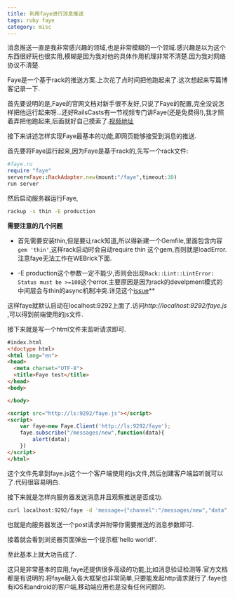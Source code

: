 ```yaml
---
title: 利用faye进行消息推送
tags: ruby faye 
category: misc
---
```


消息推送一直是我非常感兴趣的领域,也是非常模糊的一个领域.感兴趣是以为这个东西很好玩也很实用,模糊是因为我对他的具体作用机理非常不清楚.因为我对网络协议不清楚.
 
Faye是一个基于rack的推送方案.上次花了点时间把他跑起来了.这次想起来写篇博客记录一下.

首先要说明的是,Faye的官网文档对新手很不友好,只说了Faye的配置,完全没说怎样把他运行起来呀...还好RailsCasts有一节视频专门讲Faye(还是免费得!),我才照着弄把他跑起来,后面就好自己摸索了.[视频地址](http://railscasts.com/episodes/260-messaging-with-faye)


接下来讲述怎样实现Faye最基本的功能,即网页能够接受到消息的推送.

首先要将Faye运行起来,因为Faye是基于rack的,先写一个rack文件:

```ruby
#faye.ru
require "faye"
server=Faye::RackAdapter.new(mount:"/faye",timeout:30)
run server
```
然后启动服务器运行Faye,

```bash
rackup -s thin -E production
```

**需要注意的几个问题**

- 首先需要安装thin,但是要让rack知道,所以得新建一个Gemfile,里面包含内容`gem 'thin'`,这样rack启动时会自动require thin 这个gem,否则就是loadError.注意faye无法工作在WEBrick下面.

- -E production这个参数一定不能少,否则会出现`Rack::Lint::LintError: Status must be >=100`这个error.主要原因是因为rack的develpment模式的中间层会与thin的async机制冲突.详见这个[issue](https://github.com/faye/faye/issues/25)**

这样faye就默认启动在localhost:9292上面了.访问*http://localhost:9292/faye.js* ,可以得到前端使用的js文件.

接下来就是写一个html文件来监听请求即可.

```html
#index.html
<!doctype html>
<html lang="en">
<head>
  <meta charset="UTF-8">
  <title>Faye test</title>
</head>
<body>

</body>

<script src="http://ls:9292/faye.js"></script>
<script>
	var faye=new Faye.Client('http://ls:9292/faye');
	faye.subscribe("/messages/new",function(data){
		alert(data);
	})
</script>
</html>
```

这个文件先拿到faye.js这个一个客户端使用的js文件,然后创建客户端监听就可以了.代码很容易明白.

接下来就是怎样向服务器发送消息并且观察推送是否成功.

```bash
curl localhost:9292/faye -d 'message={"channel":"/messages/new","data":"hello world!"}'
```

也就是向服务器发送一个post请求并附带你需要推送的消息参数即可.

接着就会看到浏览器页面弹出一个提示框'hello world!'.

至此基本上就大功告成了.

这只是非常基本的应用,faye还提供很多高级的功能,比如消息验证检测等.官方文档都是有说明的.将faye融入各大框架也非常简单,只要能发起http请求就行了.faye也有iOS和android的客户端,移动端应用也是没有任何问题的.






